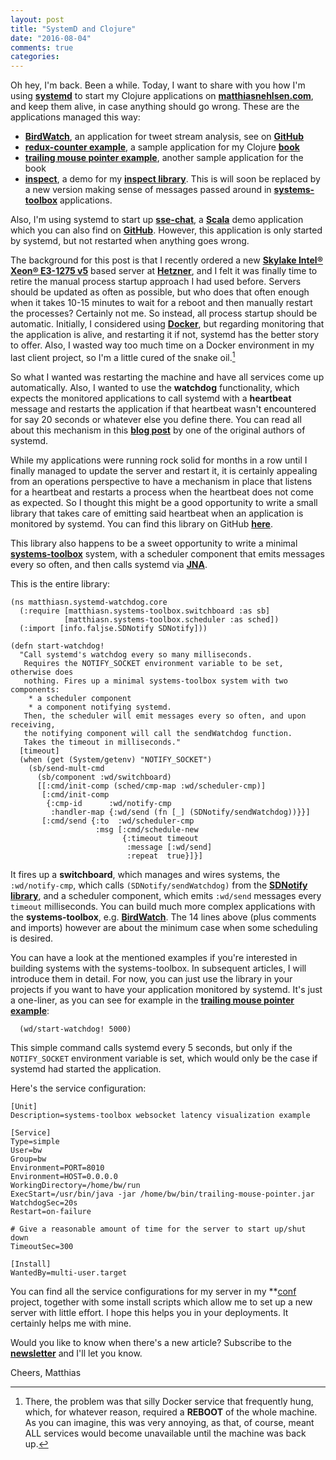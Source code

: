 ```yaml
---
layout: post
title: "SystemD and Clojure"
date: "2016-08-04"
comments: true
categories: 
---
```


Oh hey, I'm back. Been a while. Today, I want to share with you how I'm using **[systemd](https://en.wikipedia.org/wiki/Systemd)** to start my Clojure applications on **[matthiasnehlsen.com](http://matthiasnehlsen.com)**, and keep them alive, in case anything should go wrong. These are the applications managed this way:

* **[BirdWatch](http://birdwatch.matthiasnehlsen.com)**, an application for tweet stream analysis, see on **[GitHub](https://github.com/matthiasn/BirdWatch)**
* **[redux-counter example](http://redux-style.matthiasnehlsen.com/)**, a sample application for my Clojure **[book](https://leanpub.com/building-a-system-in-clojure)**
* **[trailing mouse pointer example](http://systems-toolbox.matthiasnehlsen.com/)**, another sample application for the book
* **[inspect](http://inspect.matthiasnehlsen.com/)**, a demo for my **[inspect library](https://github.com/matthiasn/inspect)**. This is will soon be replaced by a new version making sense of messages passed around in **[systems-toolbox](https://github.com/matthiasn/systems-toolbox)** applications.

Also, I'm using systemd to start up **[sse-chat](http://sse-chat.matthiasnehlsen.com/)**, a **[Scala]()** demo application which you can also find on **[GitHub](https://github.com/matthiasn/sse-chat)**. However, this application is only started by systemd, but not restarted when anything goes wrong.

The background for this post is that I recently ordered a new **[Skylake Intel® Xeon® E3-1275 v5](http://ark.intel.com/products/codename/37572/Skylake#@All)** based server at **[Hetzner](https://www.hetzner.de/en/)**, and I felt it was finally time to retire the manual process startup approach I had used before. Servers should be updated as often as possible, but who does that often enough when it takes 10-15 minutes to wait for a reboot and then manually restart the processes? Certainly not me. So instead, all process startup should be automatic. Initially, I considered using **[Docker](https://www.docker.com/)**, but regarding monitoring that the application is alive, and restarting it if not, systemd has the better story to offer. Also, I wasted way too much time on a Docker environment in my last client project, so I'm a little cured of the snake oil.[^1] 

So what I wanted was restarting the machine and have all services come up automatically. Also, I wanted to use the **watchdog** functionality, which expects the monitored applications to call systemd with a **heartbeat** message and restarts the application if that heartbeat wasn't encountered for say 20 seconds or whatever else you define there. You can read all about this mechanism in this **[blog post](http://0pointer.de/blog/projects/watchdog.html)** by one of the original authors of systemd.

While my applications were running rock solid for months in a row until I finally managed to update the server and restart it, it is certainly appealing from an operations perspective to have a mechanism in place that listens for a heartbeat and restarts a process when the heartbeat does not come as expected. So I thought this might be a good opportunity to write a small library that takes care of emitting said heartbeat when an application is monitored by systemd. You can find this library on GitHub **[here](https://github.com/matthiasn/systemd-watchdog)**.

This library also happens to be a sweet opportunity to write a minimal **[systems-toolbox](https://github.com/matthiasn/systems-toolbox)** system, with a scheduler component that emits messages every so often, and then calls systemd via **[JNA](https://github.com/java-native-access/jna)**.

This is the entire library:

````
(ns matthiasn.systemd-watchdog.core
  (:require [matthiasn.systems-toolbox.switchboard :as sb]
            [matthiasn.systems-toolbox.scheduler :as sched])
  (:import [info.faljse.SDNotify SDNotify]))

(defn start-watchdog!
  "Call systemd's watchdog every so many milliseconds.
   Requires the NOTIFY_SOCKET environment variable to be set, otherwise does
   nothing. Fires up a minimal systems-toolbox system with two components:
    * a scheduler component
    * a component notifying systemd.
   Then, the scheduler will emit messages every so often, and upon receiving,
   the notifying component will call the sendWatchdog function.
   Takes the timeout in milliseconds."
  [timeout]
  (when (get (System/getenv) "NOTIFY_SOCKET")
    (sb/send-mult-cmd
      (sb/component :wd/switchboard)
      [[:cmd/init-comp (sched/cmp-map :wd/scheduler-cmp)]
       [:cmd/init-comp
        {:cmp-id      :wd/notify-cmp
         :handler-map {:wd/send (fn [_] (SDNotify/sendWatchdog))}}]
       [:cmd/send {:to  :wd/scheduler-cmp
                   :msg [:cmd/schedule-new
                         {:timeout timeout
                          :message [:wd/send]
                          :repeat  true}]}]
````

It fires up a **switchboard**, which manages and wires systems, the `:wd/notify-cmp`, which calls `(SDNotify/sendWatchdog)` from the **[SDNotify library](https://github.com/faljse/SDNotify)**, and a scheduler component, which emits `:wd/send` messages every `timeout` milliseconds. You can build much more complex applications with the **systems-toolbox**, e.g. **[BirdWatch](http://birdwatch.matthiasnehlsen.com)**. The 14 lines above (plus comments and imports) however are about the minimum case when some scheduling is desired.

You can have a look at the mentioned examples if you're interested in building systems with the systems-toolbox. In subsequent articles, I will introduce them in detail. For now, you can just use the library in your projects if you want to have your application monitored by systemd. It's just a one-liner, as you can see for example in the **[trailing mouse pointer example](https://github.com/matthiasn/systems-toolbox/blob/master/examples/trailing-mouse-pointer/src/clj/example/core.clj#L41)**: 

````
  (wd/start-watchdog! 5000)
````

This simple command calls systemd every 5 seconds, but only if the `NOTIFY_SOCKET` environment variable is set, which would only be the case if systemd had started the application.

Here's the service configuration:

````
[Unit]
Description=systems-toolbox websocket latency visualization example

[Service]
Type=simple
User=bw
Group=bw
Environment=PORT=8010
Environment=HOST=0.0.0.0
WorkingDirectory=/home/bw/run
ExecStart=/usr/bin/java -jar /home/bw/bin/trailing-mouse-pointer.jar
WatchdogSec=20s
Restart=on-failure

# Give a reasonable amount of time for the server to start up/shut down
TimeoutSec=300

[Install]
WantedBy=multi-user.target
````

You can find all the service configurations for my server in my **[conf](https://github.com/matthiasn/conf) project, together with some install scripts which allow me to set up a new server with little effort. I hope this helps you in your deployments. It certainly helps me with mine.

Would you like to know when there's a new article? Subscribe to the <a href="http://eepurl.com/y0HWv" target="_blank"><strong>newsletter</strong></a> and I'll let you know.

Cheers,
Matthias

[^1]: There, the problem was that silly Docker service that frequently hung, which, for whatever reason, required a **REBOOT** of the whole machine. As you can imagine, this was very annoying, as that, of course, meant ALL services would become unavailable until the machine was back up.

